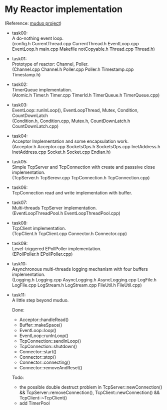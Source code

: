 # My Reactor implementation <br>
(Reference: [muduo project](https://github.com/chenshuo/muduo)) <br>

* task00: <br>
    A do-nothing event loop. <br>
    (config.h CurrentThread.cpp CurrentThread.h EventLoop.cpp EventLoop.h main.cpp Makefile notCopyable.h Thread.cpp Thread.h) <br>

* task01: <br>
    Prototype of reactor: Channel, Poller. <br>
    (Channel.cpp Channel.h Poller.cpp Poller.h Timestamp.cpp Timestamp.h) <br>

* task02: <br>
    TimerQueue implementation. <br>
    (Atomic.h Timer.h Timer.cpp TimerId.h TimerQueue.h TimerQueue.cpp) <br>

* task03: <br>
    EventLoop::runInLoop(), EventLoopThread, Mutex, Condition, CountDownLatch <br>
    (Condition.h, Condition.cpp, Mutex.h, CountDownLatch.h CountDownLatch.cpp) <br>

* task04: <br>
    Acceptor Implementation and some encapsulation work. <br>
    (Acceptor.h Acceptor.cpp SocketsOps.h SocketsOps.cpp InetAddress.h InetAddress.cpp Socket.h Socket.cpp Endian.h) <br>

* task05: <br>
    Simple TcpServer and TcpConnection with create and passsive close implementation. <br>
    (TcpServer.h TcpSerevr.cpp TcpConnection.h TcpConnection.cpp) <br>

* task06: <br>
    TcpConnection read and write implementation with buffer. <br>

* task07: <br>
    Multi-threads TcpServer implementation. <br>
    (EventLoopThreadPool.h EventLoopThreadPool.cpp) <br>

* task08: <br>
    TcpClient implementation. <br>
    (TcpClient.h TcpClient.cpp Connector.h Connector.cpp) <br>

* task09: <br>
    Level-triggered EPollPoller implementation. <br>
    (EPollPoller.h EPollPoller.cpp) <br>

* task10: <br>
    Asynchronous multi-threads logging mechanism with four buffers implementation. <br>
    (Logging.h Logging.cpp AsyncLogging.h AsyncLogging.cpp LogFile.h LogFile.cpp LogStream.h LogStream.cpp FileUtil.h FileUtil.cpp) <br>

* task11: <br>
    A little step beyond muduo. <br>
    
    Done: <br> 
    * Acceptor::handleRead() <br>
    * Buffer::makeSpace() <br>
    * EventLoop::loop() <br>
    * EventLoop::runInLoop() <br>
    * TcpConnection::sendInLoop() <br>
    * TcpConnection::shutdown() <br>
    * Connector::start() <br>
    * Connector::stop() <br>
    * Connector::connecting() <br>
    * Connector::removeAndReset() <br>
    
    Todo: <br> 
    * the possible double destruct problem in TcpServer::newConnection() && TcpServer::removeConnection(), TcpClient::newConnection() && TcpClient::~TcpClient() <br>
    * add TimerPool<br>
